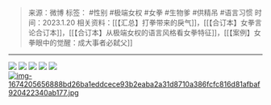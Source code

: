> 来源：微博
> 标签： #性别 #极端女权 #女拳 #生物爹  #供精吊 #语言习惯 
> 时间：2023.1.20
> 相关资料：[[【汇总】打拳带来的戾气]]，[[【合订本】女拳言论合订本]]，[[【合订本】从极端女权的语言风格看女拳特征]]，[[【案例】女拳眼中的觉醒：成大事者必弑父]]
***
![](https://raw.githubusercontent.com/bluntvoice/mypic/main/img-167401218617900401f2a9443566e32f6fe6e73e0a92499e6fb94728864bdfdbd0b1f9ff4f9ab.jpg)
![](https://raw.githubusercontent.com/bluntvoice/mypic/main/img-16740121309026ea8068c747469031cf4d5bf5186b824cef359155398570e09b57dba82190ec5.jpg)
![](https://raw.githubusercontent.com/bluntvoice/mypic/main/img-1674012182436bb981521e14afa19acabb2cb36e02ffb8823a85b8b95beccc75f1f8737114a27.jpg)
![](https://raw.githubusercontent.com/bluntvoice/mypic/main/img-1674012196047064e5746a6ddeca5a937c5f36248bf7c17122426094b265c026b6debb982dd7c.jpg)
![](https://raw.githubusercontent.com/bluntvoice/mypic/main/img-1674012138163200332db467f3710f8b22cf22f4b5ed909b65f946c73190b1cac8ec29d240d9a.jpg)
[![img-1674205656888bd26ba1eddcece93b2eaba2a31d8710a386fcfc816d81afbaf920422340ab177.jpg](https://raw.githubusercontent.com/bluntvoice/mypic/main/img-1674205656888bd26ba1eddcece93b2eaba2a31d8710a386fcfc816d81afbaf920422340ab177.jpg)](https://raw.githubusercontent.com/bluntvoice/mypic/main/img-1674205656888bd26ba1eddcece93b2eaba2a31d8710a386fcfc816d81afbaf920422340ab177.jpg)